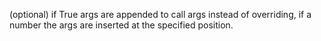 (optional) if True args are appended to call args instead of overriding,
if a number the args are inserted at the specified position.
